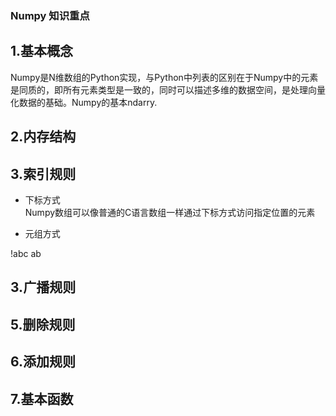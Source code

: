 ### Numpy 知识重点


1.基本概念    
--- 
   Numpy是N维数组的Python实现，与Python中列表的区别在于Numpy中的元素是同质的，即所有元素类型是一致的，同时可以描述多维的数据空间，是处理向量化数据的基础。Numpy的基本ndarry.





2.内存结构  
---   



3.索引规则 
---
- 下标方式  
Numpy数组可以像普通的C语言数组一样通过下标方式访问指定位置的元素

- 元组方式      



!abc ab


3.广播规则  
---


5.删除规则  
---


6.添加规则  
---




7.基本函数   
---


















